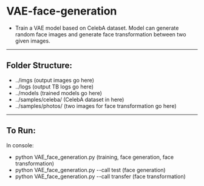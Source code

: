 # VAE-face-generation
- Train a VAE model based on CelebA dataset. Model can generate random face images and generate face transformation between two given images.
---
## Folder Structure:
- ../imgs (output images go here)
- ../logs (output TB logs go here)
- ../models (trained models go here)
- ../samples/celeba/ (CelebA dataset in here)
- ../samples/photos/ (two images for face transformation go here)
---
## To Run:
In console:
- python VAE_face_generation.py (training, face generation, face transformation)
- python VAE_face_generation.py --call test (face generation)
- python VAE_face_generation.py --call transfer (face transformation)
